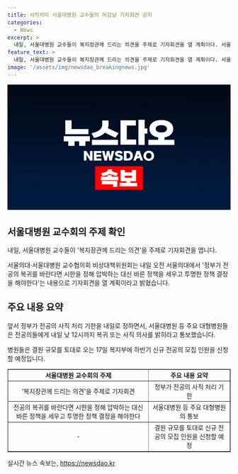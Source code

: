 ```yaml
---
title: 사직처리 서울대병원 교수들의 마감날 기자회견 공지
categories:
  - News
excerpt: >
  내일, 서울대병원 교수들이 복지장관께 드리는 의견을 주제로 기자회견을 열 계획이다. 서울의대·서울대병원 교수협의회는 정부의 전공의 복귀 압박 정책에 반발하며 투명하고 바른 정책 결정을 촉구할 예정이다. 정부는 내일까지 전공의의 사직 처리를 요구하고, 대형병원들은 여기에 따라 복귀 또는 사직을 요구하고 있다. 병원들은 오는 17일 신규 전공의 모집을 위해 결원 규모를 신고할 예정이다.
feature_text: >
  내일, 서울대병원 교수들이 복지장관께 드리는 의견을 주제로 기자회견을 열 계획이다. 서울의대·서울대병원 교수협의회는 정부의 전공의 복귀 압박 정책에 반발하며 투명하고 바른 정책 결정을 촉구할 예정이다. 정부는 내일까지 전공의의 사직 처리를 요구하고, 대형병원들은 여기에 따라 복귀 또는 사직을 요구하고 있다. 병원들은 오는 17일 신규 전공의 모집을 위해 결원 규모를 신고할 예정이다.
image: '/assets/img/newsdao_breakingnews.jpg'
---
```


<p><img src="/assets/img/newsdao_breakingnews.jpg" alt="cryptoinkorea 속보" /></p>

<h2 data-ke-size="size26">서울대병원 교수회의 주제 확인</h2>

<p data-ke-size="size16">내일, 서울대병원 교수들이 '복지장관께 드리는 의견'을 주제로 기자회견을 엽니다.</p>

<p data-ke-size="size16">서울의대·서울대병원 교수협의회 비상대책위원회는 내일 오전 서울의대에서 '정부가 전공의 복귀를 바란다면 시한을 정해 압박하는 대신 바른 정책을 세우고 투명한 정책 결정을 해야한다'는 내용으로 기자회견을 열 계획이라고 밝혔습니다.</p>

<h2 data-ke-size="size26">주요 내용 요약</h2>

<p data-ke-size="size16">앞서 정부가 전공의 사직 처리 기한을 내일로 정하면서, 서울대병원 등 주요 대형병원들은 전공의들에게 내일 낮 12시까지 복귀 또는 사직 의사를 밝히라고 통보했습니다.</p>

<p data-ke-size="size16">병원들은 결원 규모를 토대로 오는 17일 복지부에 하반기 신규 전공의 모집 인원을 신청할 예정입니다.</p>

<table style="width: 100%;" border="1">
<tbody>
<tr>
<td style="text-align: center; height: 17px;"><b>서울대병원 교수회의 주제</b></td>
<td style="text-align: center; height: 17px;"><b>주요 내용 요약</b></td>
</tr>
<tr>
<td style="text-align: center; height: 17px;">'복지장관께 드리는 의견'을 주제로 기자회견</td>
<td style="text-align: center; height: 17px;">정부가 전공의 사직 처리 기한</td>
</tr>
<tr>
<td style="text-align: center; height: 17px;">전공의 복귀를 바란다면 시한을 정해 압박하는 대신 바른 정책을 세우고 투명한 정책 결정을 해야한다</td>
<td style="text-align: center; height: 17px;">서울대병원 등 주요 대형병원의 통보</td>
</tr>
<tr>
<td style="text-align: center; height: 17px;">-</td>
<td style="text-align: center; height: 17px;">결원 규모를 토대로 신규 전공의 모집 인원을 신청할 예정</td>
</tr>
</tbody>
</table>
실시간 뉴스 속보는, <a href="https://newsdao.kr" rel="dofollow">https://newsdao.kr</a>


